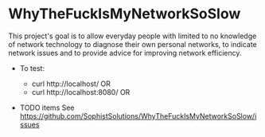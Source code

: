 # WhyTheFuckIsMyNetworkSoSlow

This project's goal is to allow everyday people with limited to no knowledge of network technology to 
diagnose their own personal networks, to indicate network issues and to provide advice for improving network efficiency.


- To test:
  - curl  http://localhost/ OR
  - curl  http://localhost:8080/ OR

- TODO items
  See <https://github.com/SophistSolutions/WhyTheFuckIsMyNetworkSoSlow/issues>
